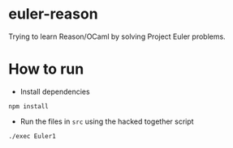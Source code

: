# euler-reason
Trying to learn Reason/OCaml by solving Project Euler problems.

# How to run

* Install dependencies

```
npm install
```

* Run the files in `src` using the hacked together script

```
./exec Euler1
```

